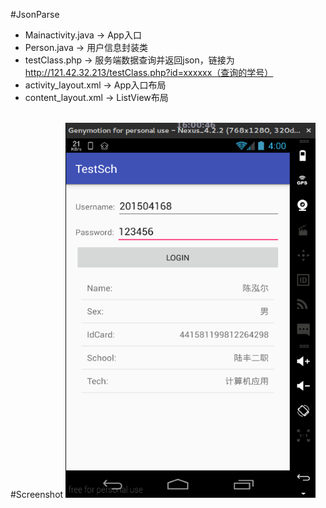 #JsonParse
 * Mainactivity.java   -> App入口
 * Person.java         -> 用户信息封装类
 * testClass.php       -> 服务端数据查询并返回json，链接为<a href="http://121.42.32.213/testClass.php?id=">http://121.42.32.213/testClass.php?id=xxxxxx（查询的学号）</a>
 * activity_layout.xml -> App入口布局
 * content_layout.xml  -> ListView布局

 <br>
 #Screenshot
 <img width="400px" height="600px" src="https://github.com/c0hb1rd/JsonParse/blob/master/web.png" />
